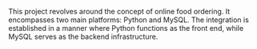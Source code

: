 This project revolves around the concept of online food ordering. It encompasses two main platforms: Python and MySQL. The integration is established in a manner where Python functions as the front end, while MySQL serves as the backend infrastructure.
 

